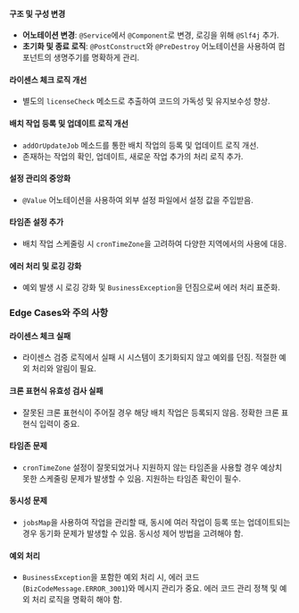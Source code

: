 #### 구조 및 구성 변경

- **어노테이션 변경**: `@Service`에서 `@Component`로 변경, 로깅을 위해 `@Slf4j` 추가.
- **초기화 및 종료 로직**: `@PostConstruct`와 `@PreDestroy` 어노테이션을 사용하여 컴포넌트의 생명주기를 명확하게 관리.

#### 라이센스 체크 로직 개선

- 별도의 `licenseCheck` 메소드로 추출하여 코드의 가독성 및 유지보수성 향상.

#### 배치 작업 등록 및 업데이트 로직 개선

- `addOrUpdateJob` 메소드를 통한 배치 작업의 등록 및 업데이트 로직 개선.
- 존재하는 작업의 확인, 업데이트, 새로운 작업 추가의 처리 로직 추가.

#### 설정 관리의 중앙화

- `@Value` 어노테이션을 사용하여 외부 설정 파일에서 설정 값을 주입받음.

#### 타임존 설정 추가

- 배치 작업 스케줄링 시 `cronTimeZone`을 고려하여 다양한 지역에서의 사용에 대응.

#### 에러 처리 및 로깅 강화

- 예외 발생 시 로깅 강화 및 `BusinessException`을 던짐으로써 에러 처리 표준화.

### Edge Cases와 주의 사항

#### 라이센스 체크 실패

- 라이센스 검증 로직에서 실패 시 시스템이 초기화되지 않고 예외를 던짐. 적절한 예외 처리와 알림이 필요.

#### 크론 표현식 유효성 검사 실패

- 잘못된 크론 표현식이 주어질 경우 해당 배치 작업은 등록되지 않음. 정확한 크론 표현식 입력이 중요.

#### 타임존 문제

- `cronTimeZone` 설정이 잘못되었거나 지원하지 않는 타임존을 사용할 경우 예상치 못한 스케줄링 문제가 발생할 수 있음. 지원하는 타임존 확인이 필수.

#### 동시성 문제

- `jobsMap`을 사용하여 작업을 관리할 때, 동시에 여러 작업이 등록 또는 업데이트되는 경우 동기화 문제가 발생할 수 있음. 동시성 제어 방법을 고려해야 함.

#### 예외 처리

- `BusinessException`을 포함한 예외 처리 시, 에러 코드(`BizCodeMessage.ERROR_3001`)와 메시지 관리가 중요. 에러 코드 관리 정책 및 예외 처리 로직을 명확히 해야 함.